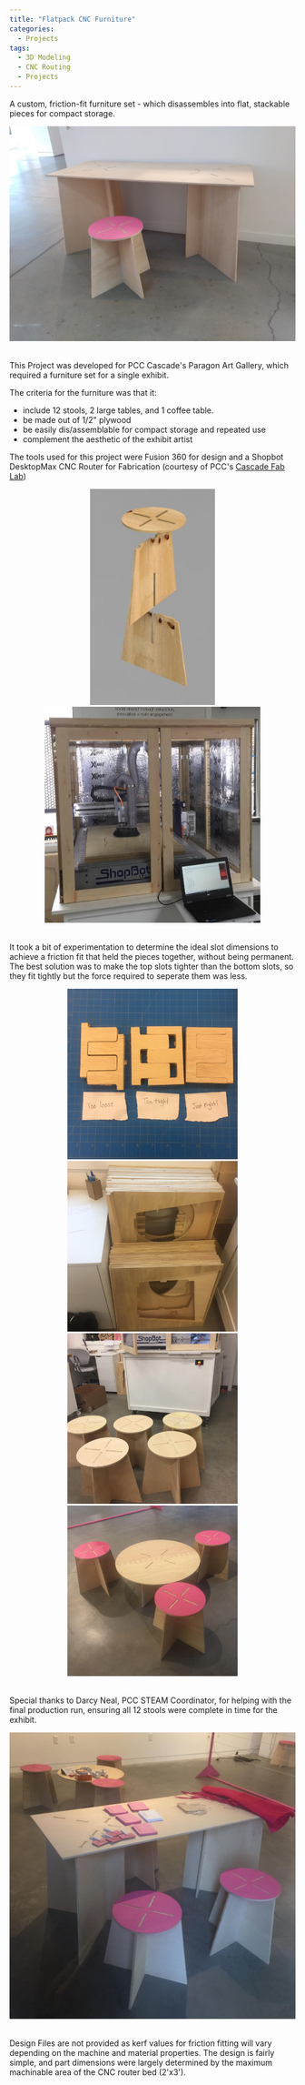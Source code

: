 ```yaml
---
title: "Flatpack CNC Furniture"
categories:
  - Projects
tags:
  - 3D Modeling
  - CNC Routing
  - Projects
---
```

A custom, friction-fit furniture set - which disassembles into flat, stackable pieces for compact storage.

<p>
<center><img width="600" src="/assets/flatpackfurniture/Table_Stool.jpg"></center>
<br>

This Project was developed for PCC Cascade's Paragon Art Gallery, which required a furniture set for a single exhibit.
</p>
The criteria for the furniture was that it:

- include 12 stools, 2 large tables, and 1 coffee table.
- be made out of 1/2" plywood
- be easily dis/assemblable for compact storage and repeated use
- complement the aesthetic of the exhibit artist

The tools used for this project were Fusion 360 for design and a Shopbot DesktopMax CNC Router for Fabrication (courtesy of PCC's [Cascade Fab Lab](https://www.pcc.edu/maker/fab-lab/))

<p>
<center><img width="220" src="/assets/flatpackfurniture/FusionModel.jpg">
<img width="380" src="/assets/flatpackfurniture/Flat_Pack_Cutting.jpg"></center>
<br>

It took a bit of experimentation to determine the ideal slot dimensions to achieve a friction fit that held the pieces together, without being permanent. The best solution was to make the top slots tighter than the bottom slots, so they fit tightly but the force required to seperate them was less.
<br>
</p>

<center><img width="300" src="/assets/flatpackfurniture/Flat_Pack_Testing.jpg">
<img width="300" src="/assets/flatpackfurniture/Flat_Pack_Stock.jpg">
<img width="300" src="/assets/flatpackfurniture/Flat_Pack_Stools.jpg">
<img width="300" src="/assets/flatpackfurniture/Flat_Pack_CoffeeTable.jpg"></center>
<br>


Special thanks to Darcy Neal, PCC STEAM Coordinator, for helping with the final production run, ensuring all 12 stools were complete in time for the exhibit. 

<p>
<center><img width="600" src="/assets/flatpackfurniture/Flat_Pack_Gallery.jpg"></center>
<br>
<p>
Design Files are not provided as kerf values for friction fitting will vary depending on the machine and material properties. The design is fairly simple, and part dimensions were largely determined by the maximum machinable area of the CNC router bed (2'x3').




